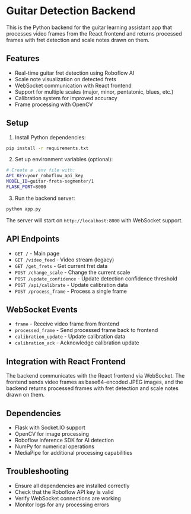 # Guitar Detection Backend

This is the Python backend for the guitar learning assistant app that processes video frames from the React frontend and returns processed frames with fret detection and scale notes drawn on them.

## Features

- Real-time guitar fret detection using Roboflow AI
- Scale note visualization on detected frets
- WebSocket communication with React frontend
- Support for multiple scales (major, minor, pentatonic, blues, etc.)
- Calibration system for improved accuracy
- Frame processing with OpenCV

## Setup

1. Install Python dependencies:
```bash
pip install -r requirements.txt
```

2. Set up environment variables (optional):
```bash
# Create a .env file with:
API_KEY=your_roboflow_api_key
MODEL_ID=guitar-frets-segmenter/1
FLASK_PORT=8000
```

3. Run the backend server:
```bash
python app.py
```

The server will start on `http://localhost:8000` with WebSocket support.

## API Endpoints

- `GET /` - Main page
- `GET /video_feed` - Video stream (legacy)
- `GET /get_frets` - Get current fret data
- `POST /change_scale` - Change the current scale
- `POST /update_confidence` - Update detection confidence threshold
- `POST /api/calibrate` - Update calibration data
- `POST /process_frame` - Process a single frame

## WebSocket Events

- `frame` - Receive video frame from frontend
- `processed_frame` - Send processed frame back to frontend
- `calibration_update` - Update calibration data
- `calibration_ack` - Acknowledge calibration update

## Integration with React Frontend

The backend communicates with the React frontend via WebSocket. The frontend sends video frames as base64-encoded JPEG images, and the backend returns processed frames with fret detection and scale notes drawn on them.

## Dependencies

- Flask with Socket.IO support
- OpenCV for image processing
- Roboflow inference SDK for AI detection
- NumPy for numerical operations
- MediaPipe for additional processing capabilities

## Troubleshooting

- Ensure all dependencies are installed correctly
- Check that the Roboflow API key is valid
- Verify WebSocket connections are working
- Monitor logs for any processing errors 